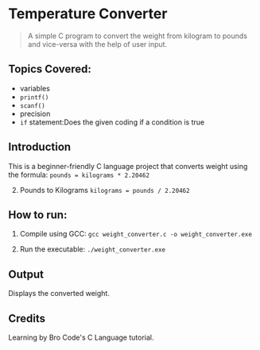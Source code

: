 # Temperature Converter
> A simple C program to convert the weight from kilogram to pounds and vice-versa with the help of user input.

## Topics Covered:
- variables
- `printf()`
- `scanf()`
- precision
- `if` statement:Does the given coding if a condition is true

## Introduction
This is a beginner-friendly C language project that converts weight using the formula:
`pounds = kilograms * 2.20462`

2. Pounds to Kilograms
`kilograms = pounds / 2.20462` 

## How to run:
1. Compile using GCC:
`gcc weight_converter.c -o weight_converter.exe`

2. Run the executable:
`./weight_converter.exe`

## Output
Displays the converted weight.

## Credits
Learning by Bro Code's C Language tutorial.